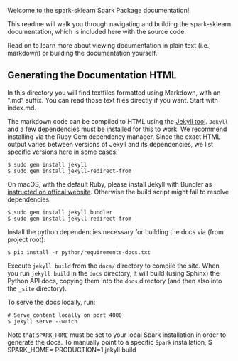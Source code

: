 Welcome to the spark-sklearn Spark Package documentation!

This readme will walk you through navigating and building the spark-sklearn documentation, which is
included here with the source code.

Read on to learn more about viewing documentation in plain text (i.e., markdown) or building the
documentation yourself.

## Generating the Documentation HTML

In this directory you will find textfiles formatted using Markdown, with an ".md" suffix. You can
read those text files directly if you want. Start with index.md.

The markdown code can be compiled to HTML using the [Jekyll tool](http://jekyllrb.com).
`Jekyll` and a few dependencies must be installed for this to work. We recommend
installing via the Ruby Gem dependency manager. Since the exact HTML output
varies between versions of Jekyll and its dependencies, we list specific versions here
in some cases:

    $ sudo gem install jekyll
    $ sudo gem install jekyll-redirect-from

On macOS, with the default Ruby, please install Jekyll with Bundler as [instructed on offical website](https://jekyllrb.com/docs/quickstart/). Otherwise the build script might fail to resolve dependencies.

    $ sudo gem install jekyll bundler
    $ sudo gem install jekyll-redirect-from

Install the python dependencies necessary for building the docs via (from project root):

    $ pip install -r python/requirements-docs.txt

Execute `jekyll build` from the `docs/` directory to compile the site.
When you run `jekyll build` in the `docs` directory, it will build (using Sphinx) the Python API
docs, copying them into the `docs` directory (and then also into the `_site` directory).

To serve the docs
locally, run:

    # Serve content locally on port 4000
    $ jekyll serve --watch

Note that `SPARK_HOME` must be set to your local Spark installation in order to generate the docs.
To manually point to a specific `Spark` installation,
    $ SPARK_HOME=<your-path-to-spark-home> PRODUCTION=1 jekyll build
